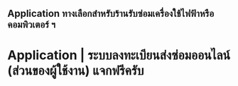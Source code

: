 
## Application ทางเลือกสำหรับร้านรับซ่อมเครื่องใช้ไฟฟ้าหรือคอมพิวเตอร์ ฯ
# Application | ระบบลงทะเบียนส่งซ่อมออนไลน์ (ส่วนของผู้ใช้งาน) แจกฟรีครับ 


